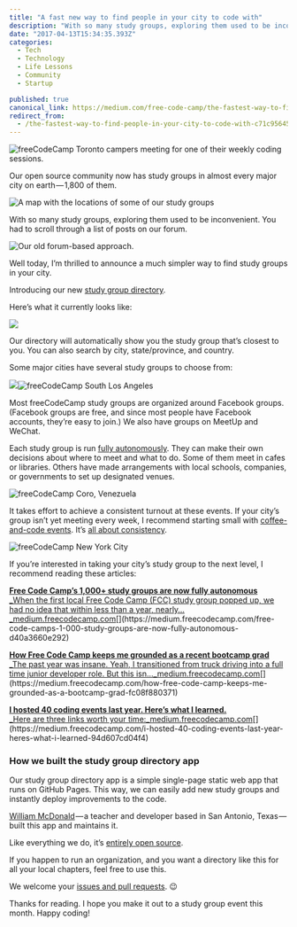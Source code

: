 ```yaml
---
title: "A fast new way to find people in your city to code with"
description: "With so many study groups, exploring them used to be inconvenient. You had to scroll through a list of posts on our forum. Our directory will automatically show you the study group that’s closest to…"
date: "2017-04-13T15:34:35.393Z"
categories: 
  - Tech
  - Technology
  - Life Lessons
  - Community
  - Startup

published: true
canonical_link: https://medium.com/free-code-camp/the-fastest-way-to-find-people-in-your-city-to-code-with-c71c956456c8
redirect_from:
  - /the-fastest-way-to-find-people-in-your-city-to-code-with-c71c956456c8
---
```


![[freeCodeCamp Toronto](https://www.facebook.com/groups/free.code.camp.to/) campers meeting for one of their weekly coding sessions.](./asset-1.jpeg)

Our open source community now has study groups in almost every major city on earth — 1,800 of them.

![A map with the locations of some of our study groups](./asset-2.png)

With so many study groups, exploring them used to be inconvenient. You had to scroll through a list of posts on our forum.

![Our old forum-based approach.](./asset-3.png)

Well today, I’m thrilled to announce a much simpler way to find study groups in your city.

Introducing our new [study group directory](https://www.freecodecamp.com/study-group-directory).

Here’s what it currently looks like:

![](./asset-4.png)

Our directory will automatically show you the study group that’s closest to you. You can also search by city, state/province, and country.

Some major cities have several study groups to choose from:

![](./asset-5.png)![[freeCodeCamp South Los Angeles](https://www.facebook.com/groups/freecodecampsola)](./asset-6.jpeg)

Most freeCodeCamp study groups are organized around Facebook groups. (Facebook groups are free, and since most people have Facebook accounts, they’re easy to join.) We also have groups on MeetUp and WeChat.

Each study group is run [fully autonomously](https://medium.freecodecamp.com/free-code-camps-1-000-study-groups-are-now-fully-autonomous-d40a3660e292#.q0syjv8zs). They can make their own decisions about where to meet and what to do. Some of them meet in cafes or libraries. Others have made arrangements with local schools, companies, or governments to set up designated venues.

![[freeCodeCamp Coro, Venezuela](https://www.facebook.com/groups/free.code.camp.coro)](./asset-7.jpeg)

It takes effort to achieve a consistent turnout at these events. If your city’s group isn’t yet meeting every week, I recommend starting small with [coffee-and-code events](https://medium.freecodecamp.com/jump-start-your-local-campsite-with-coffee-and-code-a8d1a57d30e). It’s [all about consistency](https://medium.freecodecamp.com/i-hosted-40-coding-events-last-year-heres-what-i-learned-94d607cd04f4).

![[freeCodeCamp New York City](https://www.facebook.com/groups/free.code.camp.new.york.city)](./asset-8.jpeg)

If you’re interested in taking your city’s study group to the next level, I recommend reading these articles:

[**Free Code Camp’s 1,000+ study groups are now fully autonomous**  
_When the first local Free Code Camp (FCC) study group popped up, we had no idea that within less than a year, nearly…_medium.freecodecamp.com](https://medium.freecodecamp.com/free-code-camps-1-000-study-groups-are-now-fully-autonomous-d40a3660e292 "https://medium.freecodecamp.com/free-code-camps-1-000-study-groups-are-now-fully-autonomous-d40a3660e292")[](https://medium.freecodecamp.com/free-code-camps-1-000-study-groups-are-now-fully-autonomous-d40a3660e292)

[**How Free Code Camp keeps me grounded as a recent bootcamp grad**  
_The past year was insane. Yeah, I transitioned from truck driving into a full time junior developer role. But this isn…_medium.freecodecamp.com](https://medium.freecodecamp.com/how-free-code-camp-keeps-me-grounded-as-a-bootcamp-grad-fc08f880371 "https://medium.freecodecamp.com/how-free-code-camp-keeps-me-grounded-as-a-bootcamp-grad-fc08f880371")[](https://medium.freecodecamp.com/how-free-code-camp-keeps-me-grounded-as-a-bootcamp-grad-fc08f880371)

[**I hosted 40 coding events last year. Here’s what I learned.**  
_Here are three links worth your time:_medium.freecodecamp.com](https://medium.freecodecamp.com/i-hosted-40-coding-events-last-year-heres-what-i-learned-94d607cd04f4 "https://medium.freecodecamp.com/i-hosted-40-coding-events-last-year-heres-what-i-learned-94d607cd04f4")[](https://medium.freecodecamp.com/i-hosted-40-coding-events-last-year-heres-what-i-learned-94d607cd04f4)

### How we built the study group directory app

Our study group directory app is a simple single-page static web app that runs on GitHub Pages. This way, we can easily add new study groups and instantly deploy improvements to the code.

[William McDonald](https://twitter.com/ginoskotheon) — a teacher and developer based in San Antonio, Texas — built this app and maintains it.

Like everything we do, it’s [entirely open source](https://github.com/freeCodeCamp/study-group-directory).

If you happen to run an organization, and you want a directory like this for all your local chapters, feel free to use this.

We welcome your [issues and pull requests](https://github.com/freeCodeCamp/study-group-directory/issues). 😉

Thanks for reading. I hope you make it out to a study group event this month. Happy coding!

